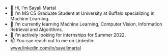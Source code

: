 - 👋 Hi, I’m Sayali Martal
- 👀 I’m MS CS Graduate Student at University at Buffalo specializing in Machine Learning.
- 🌱 I’m currently learning Machine Learning, Computer Vision, Information Retrieval and Algorithms.
- 💞️ I’m actively looking for internships for Summer 2022.
- 📫 You can reach out to me on LinkedIn: www.linkedin.com/in/sayalimartal

<!---
sayalimartal/sayalimartal is a ✨ special ✨ repository because its `README.md` (this file) appears on your GitHub profile.
You can click the Preview link to take a look at your changes.
--->
